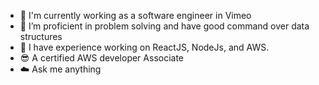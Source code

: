 - 🔭 I'm currently working as a software engineer in Vimeo
- 🌱 I’m proficient in problem solving and have good command over data structures
- 👯 I have experience working on ReactJS, NodeJs, and AWS.
- :sunglasses: A certified AWS developer Associate
- :cloud: Ask me anything
